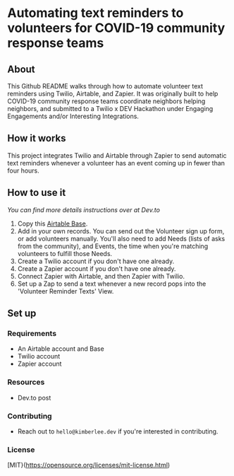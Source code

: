 
# Automating text reminders to volunteers for COVID-19 community response teams 

## About 
This Github README walks through how to automate volunteer text reminders using Twilio, Airtable, and Zapier. It was originally built to help COVID-19 community response teams coordinate neighbors helping neighbors, and submitted to a Twilio x DEV Hackathon under Engaging Engagements and/or Interesting Integrations. 

## How it works 
This project integrates Twilio and Airtable through Zapier to send automatic text reminders whenever a volunteer has an event coming up in fewer than four hours. 

## How to use it 
_You can find more details instructions over at Dev.to_
1. Copy this [Airtable Base](https://airtable.com/apppKrJy5Y3wCznHj).
2. Add in your own records. You can send out the Volunteer sign up form, or add volunteers manually. You'll also need to add Needs (lists of asks from the community), and Events, the time when you're matching volunteers to fulfill those Needs.
3. Create a Twilio account if you don't have one already. 
4. Create a Zapier account if you don't have one already. 
5. Connect Zapier with Airtable, and then Zapier with Twilio. 
6. Set up a Zap to send a text whenever a new record pops into the 'Volunteer Reminder Texts' View. 

## Set up 

### Requirements 
* An Airtable account and Base
* Twilio account 
* Zapier account 

### Resources 
* Dev.to post 

### Contributing 
* Reach out to `hello@kimberlee.dev` if you're interested in contributing. 

### License 
[MIT}(https://opensource.org/licenses/mit-license.html)
